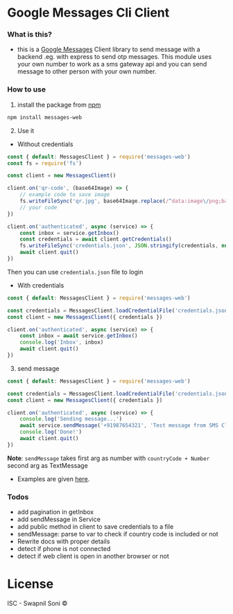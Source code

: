 # Google Messages Cli Client

### What is this?
- this is a [Google Messages](https://messages.android.com) Client library to send message with a backend .eg. with express to send otp messages. This module uses your own number to work as a sms gateway api and you can send message to other person with your own number.

### How to use

1. install the package from [npm](https://npmjs.com/package/messages-web)

```sh
npm install messages-web
```

2. Use it

- Without credentials

```js
const { default: MessagesClient } = require('messages-web')
const fs = require('fs')

const client = new MessagesClient()

client.on('qr-code', (base64Image) => {
    // example code to save image
    fs.writeFileSync('qr.jpg', base64Image.replace(/^data:image\/png;base64,/, ""), { encoding: 'base64' })
    // your code
})

client.on('authenticated', async (service) => {
    const inbox = service.getInbox()
    const credentials = await client.getCredentials()
    fs.writeFileSync('credentials.json', JSON.stringify(credentials, null, '\t'))
    await client.quit()
})
```
Then you can use `credentials.json` file to login 

- With credentials

```js
const { default: MessagesClient } = require('messages-web')

const credentials = MessagesClient.loadCredentialFile('credentials.json')
const client = new MessagesClient({ credentials })

client.on('authenticated', async (service) => {
    const inbox = await service.getInbox()
    console.log('Inbox', inbox)
    await client.quit()
})
```

3. send message

```js
const { default: MessagesClient } = require('messages-web')

const credentials = MessagesClient.loadCredentialFile('credentials.json')
const client = new MessagesClient({ credentials })

client.on('authenticated', async (service) => {
    console.log('Sending message...')
    await service.sendMessage('+91987654321', 'Test message from SMS Client.') 
    console.log('Done!')
    await client.quit()
})
```

**Note**: `sendMessage` takes first arg as number with `countryCode + Number` second arg as TextMessage

- Examples are given [here](https://github.com/SwapnilSoni1999/messages-web/tree/main/examples).

### Todos
- add pagination in getInbox
- add sendMessage in Service
- add public method in client to save credentials to a file
- sendMessage: parse to var to check if country code is included or not
- Rewrite docs with proper details
- detect if phone is not connected
- detect if web client is open in another browser or not

# License 
ISC - Swapnil Soni &copy;
